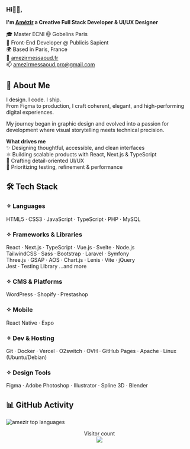 ### Hi👋🏻,
**I'm [**Amézir**](https://www.miraya.tech](https://amezirmessaoud.fr)) a Creative Full Stack Developer & UI/UX Designer**  

🎓 Master ECNI @ Gobelins Paris  
💼 Front-End Developer @ Publicis Sapient  
🌍 Based in Paris, France  
🔗 [amezirmessaoud.fr](https://amezirmessaoud.fr)  
📫 amezirmessaoud.pro@gmail.com

## 🚀 About Me

I design. I code. I ship.  
From Figma to production, I craft coherent, elegant, and high-performing digital experiences.

My journey began in graphic design and evolved into a passion for development where visual storytelling meets technical precision.

**What drives me**  
✨ Designing thoughtful, accessible, and clean interfaces  
⚛️ Building scalable products with React, Next.js & TypeScript  
🎯 Crafting detail-oriented UI/UX  
🚀 Prioritizing testing, refinement & performance

## 🛠️ Tech Stack

### ✧ Languages  
HTML5 · CSS3 · JavaScript · TypeScript · PHP · MySQL

### ✧ Frameworks & Libraries  
React · Next.js · TypeScript · Vue.js · Svelte · Node.js  
TailwindCSS · Sass · Bootstrap · Laravel · Symfony  
Three.js · GSAP · AOS · Chart.js · Lenis · Vite · jQuery  
Jest · Testing Library ...and more

### ✧ CMS & Platforms  
WordPress · Shopify · Prestashop

### ✧ Mobile  
React Native · Expo

### ✧ Dev & Hosting  
Git · Docker · Vercel · O2switch · OVH · GitHub Pages · Apache · Linux (Ubuntu/Debian)

### ✧ Design Tools  
Figma · Adobe Photoshop · Illustrator · Spline 3D · Blender

## 📊 GitHub Activity

<p>
  <img src="https://github-readme-stats.vercel.app/api/top-langs?username=amezir&show_icons=true&theme=tokyonight&hide_border=true&locale=en&layout=compact" alt="amezir top languages"/>
</p>

<p align="center">
  Visitor count<br>
  <img src="https://profile-counter.glitch.me/amezir/count.svg" />
</p>
